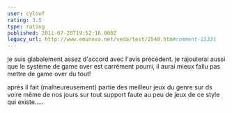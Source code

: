 ```yaml
---
user: cylouf
rating: 3.5
type: rating
published: 2011-07-20T19:52:16.000Z
legacy_url: http://www.emunova.net/veda/test/2540.htm#comment-15331
---
```

je suis glabalement assez d'accord avec l'avis précédent.
je rajouterai aussi que le système de game over est carrément pourri, il aurai mieux fallu pas mettre de game over du tout!

après il fait (malheureusement) partie des meilleur jeux du genre sur ds voire même de nos jours sur tout support faute au peu de jeux de ce style qui existe.....